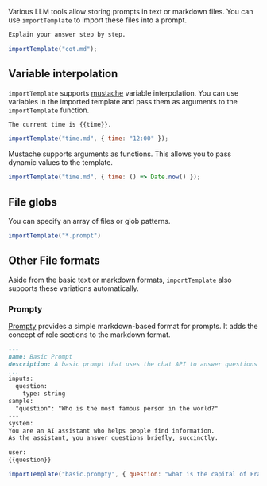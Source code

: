 Various LLM tools allow storing prompts in text or markdown files.
You can use `importTemplate` to import these files into a prompt.

```markdown title="cot.md"
Explain your answer step by step.
```

```js title="tool.genai.mjs"
importTemplate("cot.md");
```

## Variable interpolation

`importTemplate` supports [mustache](https://mustache.github.io/) variable interpolation. You can use variables in the imported template and pass them as arguments to the `importTemplate` function.

```markdown title="time.md"
The current time is {{time}}.
```

```js title="tool.genai.mjs"
importTemplate("time.md", { time: "12:00" });
```

Mustache supports arguments as functions. This allows you to pass dynamic values to the template.

```js title="tool.genai.mjs"
importTemplate("time.md", { time: () => Date.now() });
```


## File globs

You can specify an array of files or glob patterns.

```js
importTemplate("*.prompt")
```

## Other File formats

Aside from the basic text or markdown formats, `importTemplate` also supports these variations automatically.

### Prompty

[Prompty](https://prompty.ai/) provides a simple markdown-based format for prompts. It adds the concept of role sections to the markdown format.

```markdown
---
name: Basic Prompt
description: A basic prompt that uses the chat API to answer questions
...
inputs:
  question:
    type: string
sample:
  "question": "Who is the most famous person in the world?"
---
system:
You are an AI assistant who helps people find information.
As the assistant, you answer questions briefly, succinctly. 

user:
{{question}}
```

```js title="tool.genai.mjs"
importTemplate("basic.prompty", { question: "what is the capital of France?" });
```